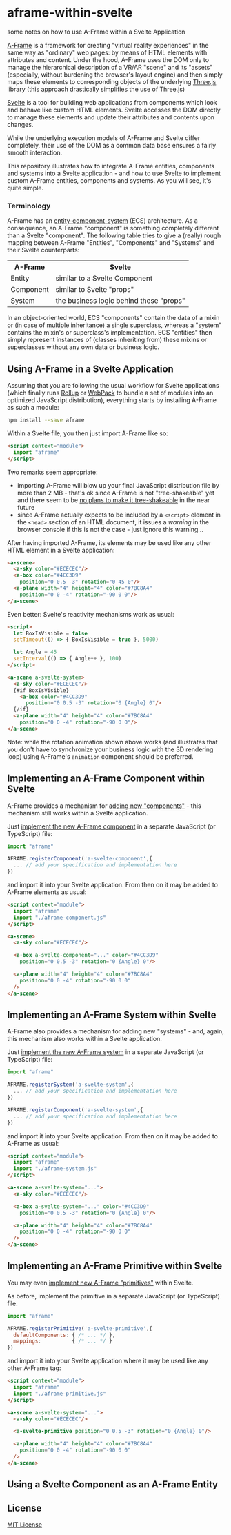 # aframe-within-svelte #

some notes on how to use A-Frame within a Svelte Application

[A-Frame](https://github.com/aframevr/aframe) is a framework for creating "virtual reality experiences" in the same way as "ordinary" web pages: by means of HTML elements with attributes and content. Under the hood, A-Frame uses the DOM only to manage the hierarchical description of a VR/AR "scene" and its "assets" (especially, without burdening the browser's layout engine) and then simply maps these elements to corresponding objects of the underlying [Three.js](https://github.com/mrdoob/three.js/) library (this approach drastically simplifies the use of Three.js)

[Svelte](https://github.com/sveltejs/svelte) is a tool for building web applications from components which look and behave like custom HTML elements. Svelte accesses the DOM directly to manage these elements and update their attributes and contents upon changes.

While the underlying execution models of A-Frame and Svelte differ completely, their use of the DOM as a common data base ensures a fairly smooth interaction.

This repository illustrates how to integrate A-Frame entities, components and systems into a Svelte application - and how to use Svelte to implement custom A-Frame entities, components and systems. As you will see, it's quite simple.

### Terminology ###

A-Frame has an [entity-component-system](https://aframe.io/docs/1.3.0/introduction/entity-component-system.html) (ECS) architecture. As a consequence, an A-Frame "component" is something completely different than a Svelte "component". The following table tries to give a (really) rough mapping between A-Frame "Entities", "Components" and "Systems" and their Svelte counterparts:

<table><tbody>
<tr><th>A-Frame</th><th>Svelte</th></tr>
<tr><td>Entity</td><td>similar to a Svelte Component</td></tr>
<tr><td>Component</td><td>similar to Svelte "props"</td></tr>
<tr><td>System</td><td>the business logic behind these "props"</td></tr>
</tbody></table>

In an object-oriented world, ECS "components" contain the data of a mixin or (in case of multiple inheritance) a single superclass, whereas a "system" contains the mixin's or superclass's implementation. ECS "entities" then simply represent instances of (classes inheriting from) these mixins or superclasses without any own data or business logic.

## Using A-Frame in a Svelte Application ##

Assuming that you are following the usual workflow for Svelte applications (which finally runs [Rollup](https://rollupjs.org/guide/en/) or [WebPack](https://webpack.js.org/) to bundle a set of modules into an optimized JavaScript distribution), everything starts by installing A-Frame as such a module:

```bash
npm install --save aframe
```

Within a Svelte file, you then just import A-Frame like so:

```html
<script context="module">
  import "aframe"
</script>
```

Two remarks seem appropriate:

* importing A-Frame will blow up your final JavaScript distribution file by more than 2 MB - that's ok since A-Frame is not "tree-shakeable" yet and there seem to be [no plans to make it tree-shakeable](https://github.com/aframevr/aframe/issues/4242) in the near future
* since A-Frame actually expects to be included by a `<script>` element in the `<head>` section of an HTML document, it issues a _warning_ in the browser console if this is not the case - just ignore this warning...

After having imported A-Frame, its elements may be used like any other HTML element in a Svelte application:

```html
<a-scene>
  <a-sky color="#ECECEC"/>
  <a-box color="#4CC3D9"
    position="0 0.5 -3" rotation="0 45 0"/>
  <a-plane width="4" height="4" color="#7BC8A4"
    position="0 0 -4" rotation="-90 0 0"/>
</a-scene>
```

Even better: Svelte's reactivity mechanisms work as usual:

```html
<script>
  let BoxIsVisible = false
  setTimeout(() => { BoxIsVisible = true }, 5000)

  let Angle = 45
  setInterval(() => { Angle++ }, 100)
</script>

<a-scene a-svelte-system>
  <a-sky color="#ECECEC"/>
  {#if BoxIsVisible}
    <a-box color="#4CC3D9"
      position="0 0.5 -3" rotation="0 {Angle} 0"/>
  {/if}
  <a-plane width="4" height="4" color="#7BC8A4"
    position="0 0 -4" rotation="-90 0 0"/>
</a-scene>
```

Note: while the rotation animation shown above works (and illustrates that you don't have to synchronize your business logic with the 3D rendering loop) using A-Frame's `animation` component should be preferred.

## Implementing an A-Frame Component within Svelte ##

A-Frame provides a mechanism for [adding new "components"](https://aframe.io/docs/1.3.0/introduction/writing-a-component.html) - this mechanism still works within a Svelte application.

Just [implement the new A-Frame component](https://aframe.io/docs/1.3.0/core/component.html) in a separate JavaScript (or TypeScript) file:

```javascript
import "aframe"

AFRAME.registerComponent('a-svelte-component',{
  ... // add your specification and implementation here
})
```

and import it into your Svelte application. From then on it may be added to A-Frame elements as usual:

```html
<script context="module">
  import "aframe"
  import "./aframe-component.js"
</script>

<a-scene>
  <a-sky color="#ECECEC"/>

  <a-box a-svelte-component="..." color="#4CC3D9"
    position="0 0.5 -3" rotation="0 {Angle} 0"/>

  <a-plane width="4" height="4" color="#7BC8A4"
    position="0 0 -4" rotation="-90 0 0"
  />
</a-scene>
```

## Implementing an A-Frame System within Svelte ##

A-Frame also provides a mechanism for adding new "systems" - and, again, this mechanism also works within a Svelte application.

Just [implement the new A-Frame system]([https://aframe.io/docs/1.3.0/core/component.html](https://aframe.io/docs/1.3.0/core/systems.html)) in a separate JavaScript (or TypeScript) file:

```javascript
import "aframe"

AFRAME.registerSystem('a-svelte-system',{
  ... // add your specification and implementation here
})

AFRAME.registerComponent('a-svelte-system',{
  ... // add your specification and implementation here
})
```

and import it into your Svelte application. From then on it may be added to A-Frame as usual:

```html
<script context="module">
  import "aframe"
  import "./aframe-system.js"
</script>

<a-scene a-svelte-system="...">
  <a-sky color="#ECECEC"/>

  <a-box a-svelte-system="..." color="#4CC3D9"
    position="0 0.5 -3" rotation="0 {Angle} 0"/>

  <a-plane width="4" height="4" color="#7BC8A4"
    position="0 0 -4" rotation="-90 0 0"
  />
</a-scene>
```

## Implementing an A-Frame Primitive within Svelte ##

You may even [implement new A-Frame "primitives"](https://aframe.io/docs/1.3.0/introduction/html-and-primitives.html) within Svelte.

As before, implement the primitive in a separate JavaScript (or TypeScript) file:

```javascript
import "aframe"

AFRAME.registerPrimitive('a-svelte-primitive',{
  defaultComponents: { /* ... */ },
  mappings:          { /* ... */ }
})
```

and import it into your Svelte application where it may be used like any other A-Frame tag:

```html
<script context="module">
  import "aframe"
  import "./aframe-primitive.js"
</script>

<a-scene a-svelte-system="...">
  <a-sky color="#ECECEC"/>

  <a-svelte-primitive position="0 0.5 -3" rotation="0 {Angle} 0"/>

  <a-plane width="4" height="4" color="#7BC8A4"
    position="0 0 -4" rotation="-90 0 0"
  />
</a-scene>
```

## Using a Svelte Component as an A-Frame Entity ##

## License ##

[MIT License](LICENSE.md)
